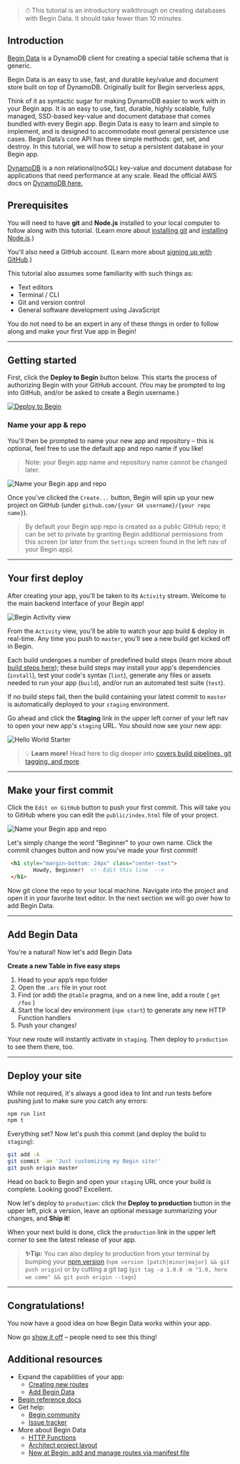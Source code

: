> ⏱ This tutorial is an introductory walkthrough on creating databases with Begin Data. It should take fewer than 10 minutes.

## Introduction

[Begin Data](https://docs.begin.com/en/data/begin-data/) is a DynamoDB client for creating a special table schema that is generic. 

Begin Data is an easy to use, fast, and durable key/value and document store built on top of DynamoDB. Originally built for Begin serverless apps, 

Think of it as syntactic sugar for making DynamoDB easier to work with in your Begin app. It is an easy to use, fast, durable, highly scalable, fully managed, SSD-based key-value and document database that comes bundled with every Begin app. Begin Data is easy to learn and simple to implement, and is designed to accommodate most general persistence use cases. Begin Data’s core API has three simple methods: get, set, and destroy. In this tutorial, we will how to setup a persistent database in your Begin app.

[DynamoDB](https://aws.amazon.com/dynamodb/) is a non relational(noSQL) key-value and document database for applications that need performance at any scale. Read the official AWS docs on [DynamoDB here.](https://docs.aws.amazon.com/amazondynamodb/latest/developerguide/Introduction.html)

## Prerequisites

You will need to have **git** and **Node.js** installed to your local computer to follow along with this tutorial. (Learn more about [installing git](https://git-scm.com/book/en/v2/Getting-Started-Installing-Git) and [installing Node.js](https://nodejs.org/en/download/).)

You'll also need a GitHub account. (Learn more about [signing up with GitHub](https://help.github.com/en/github/getting-started-with-github/signing-up-for-github).)

This tutorial also assumes some familiarity with such things as:
- Text editors
- Terminal / CLI
- Git and version control
- General software development using JavaScript

You do not need to be an expert in any of these things in order to follow along and make your first Vue app in Begin!

---

## Getting started

First, click the **Deploy to Begin** button below. This starts the process of authorizing Begin with your GitHub account. (You may be prompted to log into GitHub, and/or be asked to create a Begin username.)

[![Deploy to Begin](https://static.begin.com/deploy-to-begin.svg)](https://begin.com/apps/create?template=https://github.com/begin-examples/node-hello-world)

### Name your app & repo

You'll then be prompted to name your new app and repository – this is optional, feel free to use the default app and repo name if you like!

> Note: your Begin app name and repository name cannot be changed later.

![Name your Begin app and repo](/_static/screens/shared/begin-repo-name.jpg)

Once you've clicked the `Create...` button, Begin will spin up your new project on GitHub (under `github.com/{your GH username}/{your repo name}`).

> By default your Begin app repo is created as a public GitHub repo; it can be set to private by granting Begin additional permissions from this screen (or later from the `Settings` screen found in the left nav of your Begin app).

---

## Your first deploy

After creating your app, you'll be taken to its `Activity` stream. Welcome to the main backend interface of your Begin app!

![Begin Activity view](/_static/screens/shared/begin-activity.jpg)

From the `Activity` view, you'll be able to watch your app build & deploy in real-time. Any time you push to `master`, you'll see a new build get kicked off in Begin.

Each build undergoes a number of predefined build steps (learn more about [build steps here](http://localhost:4445/en/getting-started/builds-deploys#configuring-build-steps)); these build steps may install your app's dependencies (`install`), test your code's syntax (`lint`), generate any files or assets needed to run your app (`build`), and/or run an automated test suite (`test`).

If no build steps fail, then the build containing your latest commit to `master` is automatically deployed to your `staging` environment.

Go ahead and click the **Staging** link in the upper left corner of your left nav to open your new app's `staging` URL. You should now see your new app:

![Hello World Starter](/_static/screens/shared/begin-hello-world.jpg)

> 💡 **Learn more!** Head here to dig deeper into [covers build pipelines, git tagging, and more](https://docs.begin.com/en/getting-started/builds-deploys).

---

## Make your first commit

Click the `Edit on GitHub` button to push your first commit. This will take you to GitHub where you can edit the `public/index.html` file of your project.

![Name your Begin app and repo](/_static/screens/shared/begin-activity-2.jpg)

Let's simply change the word "Beginner" to your own name. Click the commit changes button and now you've made your first commit!

```html
 <h1 style="margin-bottom: 24px" class="center-text">
        Howdy, Beginner!  <!--Edit this line  -->
 </h1>
```
Now git clone the repo to your local machine. Navigate into the project and open it in your favorite text editor. In the next section we will go over how to add Begin Data.

---

## Add Begin Data

You're a natural! Now let's add Begin Data

**Create a new Table in five easy steps**
1. Head to your app’s repo folder
2. Open the `.arc` file in your root
3. Find (or add) the `@table` pragma, and on a new line, add a route ( `get /foo` )
4. Start the local dev environment (`npm start`) to generate any new HTTP Function handlers
5. Push your changes!

Your new route will instantly activate in `staging`. Then deploy to `production` to see them there, too.

---

## Deploy your site

While not required, it's always a good idea to lint and run tests before pushing just to make sure you catch any errors:

```bash
npm run lint
npm t
```

Everything set? Now let's push this commit (and deploy the build to `staging`):

```bash
git add -A
git commit -am 'Just customizing my Begin site!'
git push origin master
```

Head on back to Begin and open your `staging` URL once your build is complete. Looking good? Excellent.

Now let's deploy to `production`: click the **Deploy to production** button in the upper left, pick a version, leave an optional message summarizing your changes, and **Ship it**!

When your next build is done, click the `production` link in the upper left corner to see the latest release of your app.

> **✨Tip:** You can also deploy to production from your terminal by bumping your [npm version](https://docs.npmjs.com/cli/version) (`npm version [patch|minor|major] && git push origin`) or by cutting a git tag (`git tag -a 1.0.0 -m "1.0, here we come" && git push origin --tags`)

---

## Congratulations!

You now have a good idea on how Begin Data works within your app. 

Now go [show it off](https://twitter.com/intent/tweet?text=Hey%2C%20check%20out%20my%20new%20HTTP-Functions%20app%21%20%28I%20made%20it%20with%20@Begin%29%20PASTE_YOUR_URL_HERE) – people need to see this thing!

<!-- TODO add domains directions -->

## Additional resources

- Expand the capabilities of your app:
  - [Creating new routes](https://docs.begin.com/en/functions/creating-new-functions)
  - [Add Begin Data](https://docs.begin.com/en/data/begin-data/)
- [Begin reference docs](http://localhost:4445/en/getting-started/introduction)
- Get help:
  - [Begin community](https://spectrum.chat/begin)
  - [Issue tracker](https://github.com/smallwins/begin-issues/issues)
- More about Begin Data
  - [HTTP Functions](https://docs.begin.com/en/http-functions/provisioning)
  - [Architect project layout](https://arc.codes/quickstart/layout)
  - [New at Begin: add and manage routes via manifest file](https://blog.begin.com/new-at-begin-add-and-manage-routes-via-manifest-file-24ced2e65a36)
